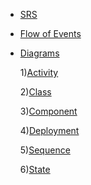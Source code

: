 -   [SRS](https://github.com/vampir9939/Tritpo/tree/master/Documentation/SRS.md)-   [Flow of Events](https://github.com/vampir9939/Tritpo/tree/master/Documentation/FlowOfEvents.md)-   [Diagrams](https://github.com/vampir9939/Tritpo/tree/master/Documentation/Diagrams)	1)[Activity](https://github.com/vampir9939/Tritpo/tree/master/Documentation/Diagrams/Activity/README.md)  	2)[Class](https://github.com/vampir9939/Tritpo/tree/master/Documentation/Diagrams/Class/README.md)  	3)[Component](https://github.com/vampir9939/Tritpo/tree/master/Documentation/Diagrams/Component/README.md)  	4)[Deployment](https://github.com/vampir9939/Tritpo/tree/master/Documentation/Diagrams/Deployment/README.md)  	5)[Sequence](https://github.com/vampir9939/Tritpo/tree/master/Documentation/Diagrams/Sequence/README.md)  	6)[State](https://github.com/vampir9939/Tritpo/tree/master/Documentation/Diagrams/State/README.md)   